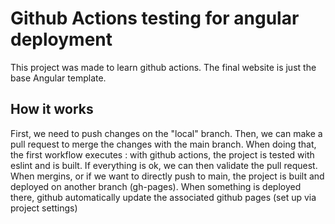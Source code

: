 
# Github Actions testing for angular deployment

This project was made to learn github actions. The final website is just the base Angular template.


## How it works

First, we need to push changes on the "local" branch. Then, we can make a pull request to merge the changes with the main branch. When doing that, the first workflow executes : with github actions, the project is tested with eslint and is built. If everything is ok, we can then validate the pull request. When mergins, or if we want to directly push to main, the project is built and deployed on another branch (gh-pages). When something is deployed there, github automatically update the associated github pages (set up via project settings)

